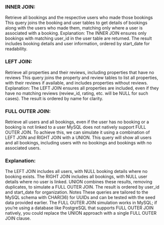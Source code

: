 ### INNER JOIN: 
Retrieve all bookings and the respective users who made those bookings
This query joins the booking and user tables to get details of bookings along with the users who made them, matching only where a user is associated with a booking.
Explanation: The INNER JOIN ensures only bookings with matching user_id in the user table are returned. The result includes booking details and user information, ordered by start_date for readability.

### LEFT JOIN: 
Retrieve all properties and their reviews, including properties that have no reviews
This query joins the property and review tables to list all properties, with their reviews if available, and includes properties without reviews.
Explanation: The LEFT JOIN ensures all properties are included, even if they have no matching reviews (review_id, rating, etc. will be NULL for such cases). The result is ordered by name for clarity.


### FULL OUTER JOIN: 
Retrieve all users and all bookings, even if the user has no booking or a booking is not linked to a user
MySQL does not natively support FULL OUTER JOIN. To achieve this, we can simulate it using a combination of LEFT JOIN and RIGHT JOIN with a UNION. This query will show all users and all bookings, including users with no bookings and bookings with no associated users.

### Explanation:
The LEFT JOIN includes all users, with NULL booking details where no booking exists.
The RIGHT JOIN includes all bookings, with NULL user details where no user is linked.
UNION combines these results, removing duplicates, to simulate a FULL OUTER JOIN.
The result is ordered by user_id and start_date for organization.
Notes
These queries are tailored to the MySQL schema with CHAR(36) for UUIDs and can be tested with the seed data provided earlier.
The FULL OUTER JOIN simulation works in MySQL; if you’re using a database like PostgreSQL that supports FULL OUTER JOIN natively, you could replace the UNION approach with a single FULL OUTER JOIN clause.
